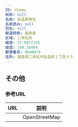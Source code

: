 ```yaml
---
ID: ntaew
総称: null
名称: 岳温泉神社
名称読み: null
別名: null
都道府県: 福島県
区域: 二本松市
緯度: 37.6072155
経度: 140.35464
郵便番号: 9640074
住所: 福島県二本松市岳温泉１丁目９５
---
```


## その他

### 参考URL

| URL | 説明          |
| --- | ------------- |
|     | OpenStreetMap |
